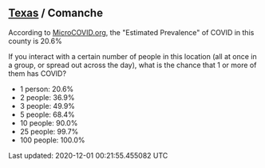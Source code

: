 
## [Texas](/united-states/texas) / Comanche

According to [MicroCOVID.org](http://microcovid.org),
the "Estimated Prevalence" of COVID in this county is 20.6%

If you interact with a certain number of people in this location
(all at once in a group, or spread out across the day), what is the chance that
1 or more of them has COVID?

- 1 person: 20.6%
- 2 people: 36.9%
- 3 people: 49.9%
- 5 people: 68.4%
- 10 people: 90.0%
- 25 people: 99.7%
- 100 people: 100.0%

Last updated: 2020-12-01 00:21:55.455082 UTC
